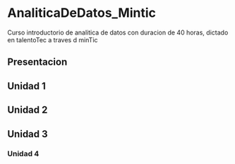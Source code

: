 # AnaliticaDeDatos_Mintic

Curso introductorio de analitica de datos con duracion de 40 horas, dictado en talentoTec a traves d minTic

## Presentacion

## Unidad 1

## Unidad 2

## Unidad 3

### Unidad 4
